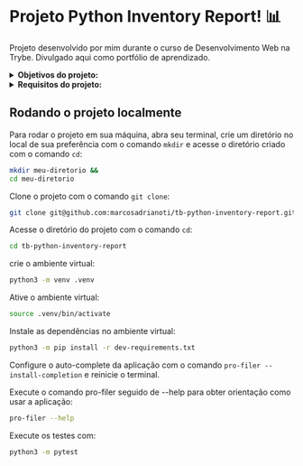 # Projeto Python Inventory Report! :bar_chart:
Projeto desenvolvido por mim durante o curso de Desenvolvimento Web na Trybe. Divulgado aqui como portfólio de aprendizado.

<details>
<summary><strong>Objetivos do projeto:</strong></summary>
 
  * Desenvolver um gerador de relatórios. Deve receber arquivos contendo informações sobre um estoque e produzir um relatório abrangente com base nesses dados.
  * Verificar se sou capaz de:
    * Aplicar conceitos de Programação Orientada a Objetos em Python.
    * Implementar leitura e escrita de arquivos CSV e JSON em Python.
</details>
<details>
<summary><strong> Requisitos do projeto:</strong></summary>

  *  Testar o construtor/inicializador do objeto Produto.
  *  Testar o relatório individual gerado por Produto.
  *  Criar a Interface `Importer`.
  *  Criar a classe `JsonImporter`.
  *  Criar a classe `Inventory`.
  *  Criar o protocolo `Report`.
  *  Criar o relatório `SimpleReport`.
</details>
  
## Rodando o projeto localmente

Para rodar o projeto em sua máquina, abra seu terminal, crie um diretório no local de sua preferência com o comando `mkdir` e acesse o diretório criado com o comando `cd`:

```bash
mkdir meu-diretorio &&
cd meu-diretorio
```

Clone o projeto com o comando `git clone`:

```bash
git clone git@github.com:marcosadrianoti/tb-python-inventory-report.git
```

Acesse o diretório do projeto com o comando `cd`:

```bash
cd tb-python-inventory-report
```

crie o ambiente virtual:
```bash
python3 -m venv .venv
```

Ative o ambiente virtual:
```bash
source .venv/bin/activate
```

Instale as dependências no ambiente virtual:
```bash
python3 -m pip install -r dev-requirements.txt
```
Configure o auto-complete da aplicação com o comando `pro-filer --install-completion` e reinicie o terminal.

Execute o comando pro-filer seguido de --help para obter orientação como usar a aplicação:
```bash
pro-filer --help
```
Execute os testes com:
```bash
python3 -m pytest
```
